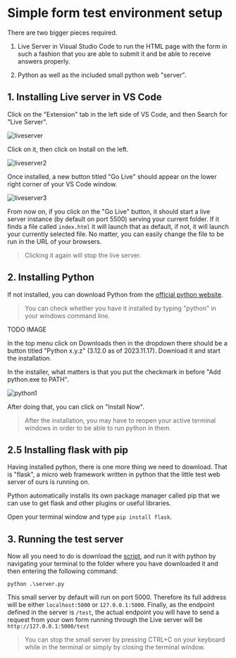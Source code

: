 # Simple form test environment setup

There are two bigger pieces required.

1. Live Server in Visual Studio Code to run the HTML page with the form in such a fashion that you are able to submit it and be able to receive answers properly.

2. Python as well as the included small python web "server".

## 1. Installing Live server in VS Code

Click on the "Extension" tab in the left side of VS Code, and then Search for "Live Server".

![liveserver](https://i.imgur.com/tEK077P.png)

Click on it, then click on Install on the left.

![liveserver2](https://i.imgur.com/iTac7eQ.png)

Once installed, a new button titled "Go Live" should appear on the lower right corner of your VS Code window.

![liveserver3](https://i.imgur.com/uYOR8xC.png)

From now on, if you click on the "Go Live" button, it should start a live server instance (by default on port 5500) serving your current folder. If it finds a file called `index.html` it will launch that as default, if not, it will launch your currently selected file. No matter, you can easily change the file to be run in the URL of your browsers.

> Clicking it again will stop the live server.

## 2. Installing Python

If not installed, you can download Python from the [official python website](https://www.python.org/).

> You can check whether you have it installed by typing "python" in your windows command line.

TODO IMAGE

In the top menu click on Downloads then in the dropdown there should be a button titled "Python x.y.z" (3.12.0 as of 2023.11.17). Download it and start the installation.

In the installer, what matters is that you put the checkmark in before "Add python.exe to PATH".

![python1](https://i.imgur.com/hytsmtw.png)

After doing that, you can click on "Install Now".

> After the installation, you may have to reopen your active terminal windows in order to be able to run python in them.

## 2.5 Installing flask with pip

Having installed python, there is one more thing we need to download. That is "flask", a micro web framework written in python that the little test web server of ours is running on.

Python automatically installs its own package manager called pip that we can use to get flask and other plugins or useful libraries.

Open your terminal window and type `pip install flask`.

## 3. Running the test server

Now all you need to do is download the [script](./server_script/server.py), and run it with python by navigating your terminal to the folder where you have downloaded it and then entering the following command:

```
python .\server.py
```

This small server by default will run on port 5000. Therefore its full address will be either `localhost:5000` or `127.0.0.1:5000`. Finally, as the endpoint defined in the server is `/test`, the actual endpoint you will have to send a request from your own form running through the Live server will be `http://127.0.0.1:5000/test`

> You can stop the small server by pressing CTRL+C on your keyboard while in the terminal or simply by closing the terminal window.